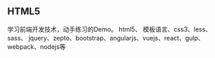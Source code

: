 ## HTML5
学习前端开发技术，动手练习的Demo。
html5、 模板语言、css3、less、sass、
jquery、zepto、bootstrap、angularjs、vuejs、react、gulp、webpack、nodejs等

